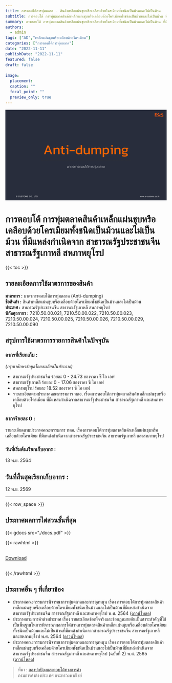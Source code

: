 ```yaml
---
title: การตอบโต้การทุ่มตลาด - สินค้าเหล็กแผ่นชุบหรือเคลือบด้วยโครเมียมทั้งชนิดเป็นม้วนและไม่เป็นม้วน 
subtitle: การตอบโต้ การทุ่มตลาดสินค้าเหล็กแผ่นชุบหรือเคลือบด้วยโครเมียมทั้งชนิดเป็นม้วนและไม่เป็นม้วน ที่มีแหล่งกำเนิดจาก สาธารณรัฐประชาชนจีน สาธารณรัฐเกาหลี สหภาพยุโรป 
summary: การตอบโต้ การทุ่มตลาดสินค้าเหล็กแผ่นชุบหรือเคลือบด้วยโครเมียมทั้งชนิดเป็นม้วนและไม่เป็นม้วน ที่มีแหล่งกำเนิดจาก สาธารณรัฐประชาชนจีน สาธารณรัฐเกาหลี สหภาพยุโรป 
authors:
  - admin
tags: ["AD","เหล็กแผ่นชุบหรือเคลือบด้วยโครเมียม"]
categories: ["การตอบโต้การทุ่มตลาด"]
date: "2022-11-11"
publishDate: "2022-11-11"
featured: false
draft: false

image:
  placement:
  caption: ""
  focal_point: ""
  preview_only: true
---
```




![](featured.png)

# การตอบโต้ การทุ่มตลาดสินค้าเหล็กแผ่นชุบหรือเคลือบด้วยโครเมียมทั้งชนิดเป็นม้วนและไม่เป็นม้วน ที่มีแหล่งกำเนิดจาก สาธารณรัฐประชาชนจีน สาธารณรัฐเกาหลี สหภาพยุโรป 

{{< toc >}}

## รายละเอียดการใช้มาตรการของสินค้า

**มาตรการ :** มาตรการตอบโต้การทุ่มตลาด (Anti-dumping)    
**ชื่อสินค้า :** สินค้าเหล็กแผ่นชุบหรือเคลือบด้วยโครเมียมทั้งชนิดเป็นม้วนและไม่เป็นม้วน  
**ประเทศ :** สาธารณรัฐประชาชนจีน สาธารณรัฐเกาหลี สหภาพยุโรป   
**พิกัดศุลกากร :** 7210.50.00.021, 7210.50.00.022, 7210.50.00.023, 7210.50.00.024, 7210.50.00.025, 7210.50.00.026, 7210.50.00.029, 7210.50.00.090  

## สรุปการใช้มาตรการรายการสินค้าในปัจจุบัน

### อากรที่เรียกเก็บ : 
_(กรุณาศึกษาข้อมูลโดยละเอียดในประกาศ)_

- สาธารณรัฐประชาชนจีน ร้อยละ 0 - 24.73 ของราคา ซี ไอ เอฟ
- สาธารณรัฐเกาหลี ร้อยละ 0 - 17.06 ของราคา ซี ไอ เอฟ
- สหภาพยุโรป ร้อยละ 18.52 ของราคา ซี ไอ เอฟ
- รายละเอียดตามประกาศคณะกรรมการ ทตอ. เรื่องการตอบโต้การทุ่มตลาดสินค้าเหล็กแผ่นชุบหรือเคลือบด้วยโครเมียม ที่มีแหล่งกำเนิดจากสาธารณรัฐประชาชนจีน สาธารณรัฐเกาหลี และสหภาพยุโรป


### อากรร้อยละ 0 :

รายละเอียดตามประกาศคณะกรรมการ ทตอ. เรื่องการตอบโต้การทุ่มตลาดสินค้าเหล็กแผ่นชุบหรือเคลือบด้วยโครเมียม ที่มีแหล่งกำเนิดจากสาธารณรัฐประชาชนจีน สาธารณรัฐเกาหลี และสหภาพยุโรป	

### วันที่เริ่มต้นเรียกเก็บอากร :   
13 พ.ย. 2564

## วันที่สิ้นสุดเรียกเก็บอากร :    
12 พ.ย. 2569

---------------

{{< row_space >}}

## ประกาศผลการไต่สวนชั้นที่สุด

{{< gdocs src="./docs.pdf" >}}


{{< rawhtml >}}
<br>

<br>
<div class="article-tags">
<a class="badge badge-danger" href="./docs.pdf" target="_blank" id="download_files_new">Download</a>

</div>
<br>

{{< /rawhtml >}}


## ประกาศอื่น ๆ ที่เกี่ยวข้อง

- ประกาศคณะกรรมการพิจารณาการทุ่มตลาดและการอุดหนุน เรื่อง การตอบโต้การทุ่มตลาดสินค้าเหล็กแผ่นชุบหรือเคลือบด้วยโครเมียมทั้งชนิดเป็นม้วนและไม่เป็นม้วนที่มีแหล่งกำเนิดจากสาธารณรัฐประชาชนจีน สาธารณรัฐเกาหลี และสหภาพยุโรป พ.ศ. 2564 ([ดาวน์โหลด](https://www.thaitr.go.th/storage/announcements/Mz2gMyP1pFozDXCEpn3Fwr6AxQbyzY7NEm71VCyF.pdf))
- ประกาศกรมการค้าต่างประเทศ เรื่อง รายละเอียดข้อเท็จจริงและข้อกฎหมายอันเป็นสาระสำคัญที่ใช้เป็นพื้นฐานในการพิจารณาผลการไต่สวนการทุ่มตลาดสินค้าเหล็กแผ่นชุบหรือเคลือบด้วยโครเมียมทั้งชนิดเป็นม้วนและไม่เป็นม้วนที่มีแหล่งกำเนิดจากสาธารณรัฐประชาชนจีน สาธารณรัฐเกาหลี และสหภาพยุโรป พ.ศ. 2564 ([ดาวน์โหลด](https://www.thaitr.go.th/storage/announcements/ucGA4cHLMG4jnaTYfzPnpXPaHYASeforcaOBDCSQ.pdf))
- ประกาศคณะกรรมการพิจารณาการทุ่มตลาดและการอุดหนุน เรื่อง การตอบโต้การทุ่มตลาดสินค้าเหล็กแผ่นชุบหรือเคลือบด้วยโครเมียมทั้งชนิดเป็นม้วนและไม่เป็นม้วนที่มีแหล่งกำเนิดจากสาธารณรัฐประชาชนจีน สาธารณรัฐเกาหลี และสหภาพยุโรป (ฉบับที่ 2) พ.ศ. 2565 ([ดาวน์โหลด](https://www.thaitr.go.th/storage/announcements/4BKgzmocAhiLlaxnPfkl1RGpLTaHCJXMK1FLRBFq.pdf))


> ที่มา : [กองปกป้องและตอบโต้ทางการค้า](https://www.thaitr.go.th/th/search/AD1047)   
กรมการค้าต่างประเทศ กระทรวงพาณิชย์
